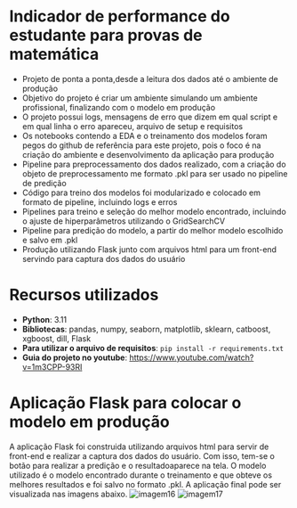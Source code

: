 # Indicador de performance do estudante para provas de matemática
 - Projeto de ponta a ponta,desde a leitura dos dados até o ambiente de produção
 - Objetivo do projeto é criar um ambiente simulando um ambiente profissional, finalizando com o modelo em produção
 - O projeto possui logs, mensagens de erro que dizem em qual script e em qual linha o erro apareceu, arquivo de setup e requisitos
 - Os notebooks contendo a EDA e o treinamento dos modelos foram pegos do github de referência para este projeto, pois o foco é na criação do ambiente e desenvolvimento da aplicação para produção
 - Pipeline para preprocessamento dos dados realizado, com a criação do objeto de preprocessamento me formato .pkl para ser usado no pipeline de predição
 - Código para treino dos modelos foi modularizado e colocado em formato de pipeline, incluindo logs e erros 
 - Pipelines para treino e seleção do melhor modelo encontrado, incluindo o ajuste de hiperparâmetros utilizando o GridSearchCV
 - Pipeline para predição do modelo, a partir do melhor modelo escolhido e salvo em .pkl
 - Produção utilizando Flask junto com arquivos html para um front-end servindo para captura dos dados do usuário

# Recursos utilizados
 - **Python**: 3.11
 - **Bibliotecas**: pandas, numpy, seaborn, matplotlib, sklearn, catboost, xgboost, dill, Flask
 - **Para utilizar o arquivo de requisitos**: `pip install -r requirements.txt`
 - **Guia do projeto no youtube**: https://www.youtube.com/watch?v=1m3CPP-93RI

# Aplicação Flask para colocar o modelo em produção
A aplicação Flask foi construida utilizando arquivos html para servir de front-end e realizar a captura dos dados do usuário. Com isso, tem-se o botão para realizar a predição e o resultadoaparece na tela. O modelo utilizado é o modelo encontrado durante o treinamento e que obteve os melhores resultados e foi salvo no formato .pkl. A aplicação final pode ser visualizada nas imagens abaixo.
![imagem16](https://github.com/vitorccmanso/mlproject/assets/129124026/481afc01-0e51-433a-a124-1740577693bc)
![imagem17](https://github.com/vitorccmanso/mlproject/assets/129124026/6897cb10-12e4-4689-89cd-8be142159f62)
